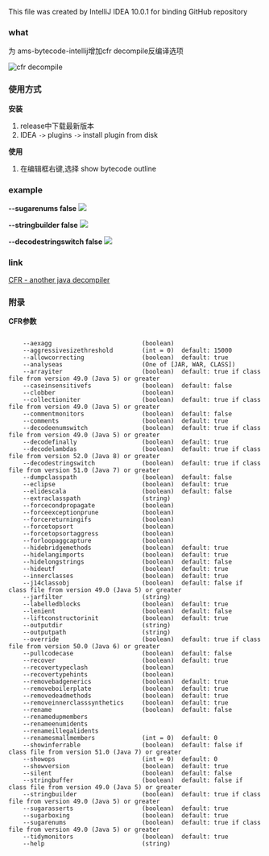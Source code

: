 This file was created by IntelliJ IDEA 10.0.1 for binding GitHub repository

### what

为 ams-bytecode-intellij增加cfr decompile反编译选项

![cfr decompile](http://oobu4m7ko.bkt.clouddn.com/1517390920.png?imageMogr2/thumbnail/!100p)


### 使用方式

**安装**

1. release中下载最新版本
2. IDEA `->` plugins `->` install plugin from disk

**使用**

1. 在编辑框右键,选择 show bytecode outline 


### example

**--sugarenums false**
![](http://oobu4m7ko.bkt.clouddn.com/enum.png?imageMogr2/thumbnail/!100p)


**--stringbuilder false**
![](http://oobu4m7ko.bkt.clouddn.com/string.png?imageMogr2/thumbnail/!100p)

**--decodestringswitch false**
![](http://oobu4m7ko.bkt.clouddn.com/switchcase.png)


### link

[CFR - another java decompiler](http://www.benf.org/other/cfr/)


### 附录

**CFR参数**
```

    --aexagg                         (boolean) 
    --aggressivesizethreshold        (int = 0)  default: 15000
    --allowcorrecting                (boolean)  default: true
    --analyseas                      (One of [JAR, WAR, CLASS]) 
    --arrayiter                      (boolean)  default: true if class file from version 49.0 (Java 5) or greater
    --caseinsensitivefs              (boolean)  default: false
    --clobber                        (boolean) 
    --collectioniter                 (boolean)  default: true if class file from version 49.0 (Java 5) or greater
    --commentmonitors                (boolean)  default: false
    --comments                       (boolean)  default: true
    --decodeenumswitch               (boolean)  default: true if class file from version 49.0 (Java 5) or greater
    --decodefinally                  (boolean)  default: true
    --decodelambdas                  (boolean)  default: true if class file from version 52.0 (Java 8) or greater
    --decodestringswitch             (boolean)  default: true if class file from version 51.0 (Java 7) or greater
    --dumpclasspath                  (boolean)  default: false
    --eclipse                        (boolean)  default: true
    --elidescala                     (boolean)  default: false
    --extraclasspath                 (string) 
    --forcecondpropagate             (boolean) 
    --forceexceptionprune            (boolean) 
    --forcereturningifs              (boolean) 
    --forcetopsort                   (boolean) 
    --forcetopsortaggress            (boolean) 
    --forloopaggcapture              (boolean) 
    --hidebridgemethods              (boolean)  default: true
    --hidelangimports                (boolean)  default: true
    --hidelongstrings                (boolean)  default: false
    --hideutf                        (boolean)  default: true
    --innerclasses                   (boolean)  default: true
    --j14classobj                    (boolean)  default: false if class file from version 49.0 (Java 5) or greater
    --jarfilter                      (string) 
    --labelledblocks                 (boolean)  default: true
    --lenient                        (boolean)  default: false
    --liftconstructorinit            (boolean)  default: true
    --outputdir                      (string) 
    --outputpath                     (string) 
    --override                       (boolean)  default: true if class file from version 50.0 (Java 6) or greater
    --pullcodecase                   (boolean)  default: false
    --recover                        (boolean)  default: true
    --recovertypeclash               (boolean) 
    --recovertypehints               (boolean) 
    --removebadgenerics              (boolean)  default: true
    --removeboilerplate              (boolean)  default: true
    --removedeadmethods              (boolean)  default: true
    --removeinnerclasssynthetics     (boolean)  default: true
    --rename                         (boolean)  default: false
    --renamedupmembers              
    --renameenumidents              
    --renameillegalidents           
    --renamesmallmembers             (int = 0)  default: 0
    --showinferrable                 (boolean)  default: false if class file from version 51.0 (Java 7) or greater
    --showops                        (int = 0)  default: 0
    --showversion                    (boolean)  default: true
    --silent                         (boolean)  default: false
    --stringbuffer                   (boolean)  default: false if class file from version 49.0 (Java 5) or greater
    --stringbuilder                  (boolean)  default: true if class file from version 49.0 (Java 5) or greater
    --sugarasserts                   (boolean)  default: true
    --sugarboxing                    (boolean)  default: true
    --sugarenums                     (boolean)  default: true if class file from version 49.0 (Java 5) or greater
    --tidymonitors                   (boolean)  default: true
    --help                           (string) 
```

